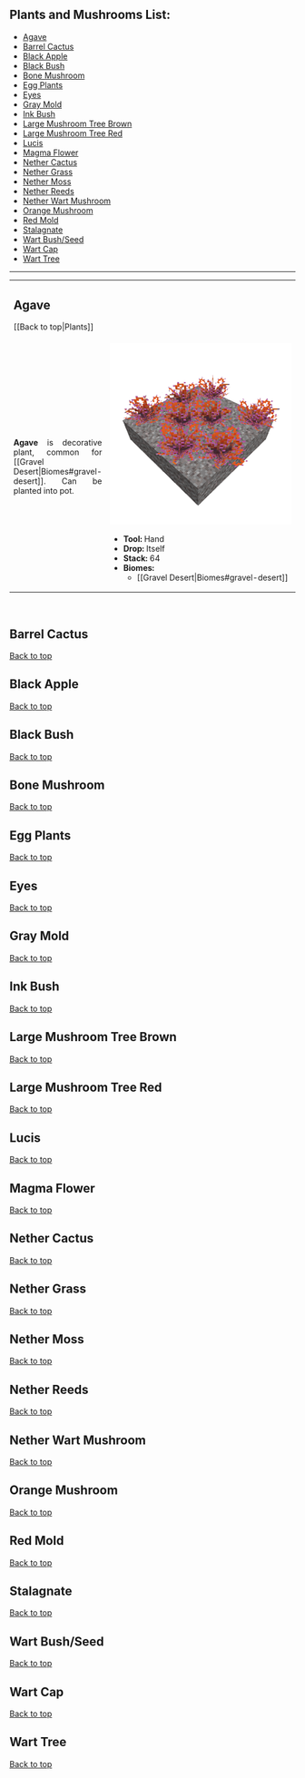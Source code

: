 ## Plants and Mushrooms List:
* [Agave](https://github.com/paulevsGitch/BetterNether/wiki/Plants#agave)
* [Barrel Cactus](https://github.com/paulevsGitch/BetterNether/wiki/Plants#barrel-cactus)
* [Black Apple](https://github.com/paulevsGitch/BetterNether/wiki/Plants#black-apple)
* [Black Bush](https://github.com/paulevsGitch/BetterNether/wiki/Plants#black-bush)
* [Bone Mushroom](https://github.com/paulevsGitch/BetterNether/wiki/Plants#bone-mushroom)
* [Egg Plants](https://github.com/paulevsGitch/BetterNether/wiki/Plants#egg-plants)
* [Eyes](https://github.com/paulevsGitch/BetterNether/wiki/Plants#eyes)
* [Gray Mold](https://github.com/paulevsGitch/BetterNether/wiki/Plants#gray-mold)
* [Ink Bush](https://github.com/paulevsGitch/BetterNether/wiki/Plants#ink-bush)
* [Large Mushroom Tree Brown](https://github.com/paulevsGitch/BetterNether/wiki/Plants#large-mushroom-tree-brown)
* [Large Mushroom Tree Red](https://github.com/paulevsGitch/BetterNether/wiki/Plants#large-mushroom-tree-red)
* [Lucis](https://github.com/paulevsGitch/BetterNether/wiki/Plants#lucis)
* [Magma Flower](https://github.com/paulevsGitch/BetterNether/wiki/Plants#magma-flower)
* [Nether Cactus](https://github.com/paulevsGitch/BetterNether/wiki/Plants#nether-cactus)
* [Nether Grass](https://github.com/paulevsGitch/BetterNether/wiki/Plants#nether-grass)
* [Nether Moss](https://github.com/paulevsGitch/BetterNether/wiki/Plants#nether-moss)
* [Nether Reeds](https://github.com/paulevsGitch/BetterNether/wiki/Plants#nether-reeds)
* [Nether Wart Mushroom](https://github.com/paulevsGitch/BetterNether/wiki/Plants#nether-wart-mushroom)
* [Orange Mushroom](https://github.com/paulevsGitch/BetterNether/wiki/Plants#orange-mushroom)
* [Red Mold](https://github.com/paulevsGitch/BetterNether/wiki/Plants#red-mold)
* [Stalagnate](https://github.com/paulevsGitch/BetterNether/wiki/Plants#stalagnate)
* [Wart Bush/Seed](https://github.com/paulevsGitch/BetterNether/wiki/Plants#wart-bush/seed)
* [Wart Cap](https://github.com/paulevsGitch/BetterNether/wiki/Plants#wart-cap)
* [Wart Tree](https://github.com/paulevsGitch/BetterNether/wiki/Plants#wart-tree)

***

<table width="100%">
	<tr>
		<td colspan="2">
		<h2>Agave</h2>
		<p>[[Back to top|Plants]]</p>
		</td>
	</tr>
	<tr>
		<td>
			<div align="justify">
				<b>Agave</b> is decorative plant, common for [[Gravel Desert|Biomes#gravel-desert]]. Can be planted into pot.
			</div>
		</td>
		<td width="512">
			<img src="./images/plants/agave.png">
			<br>
			<ul>
				<li><b>Tool:</b> Hand</li>
				<li><b>Drop:</b> Itself</li>
				<li><b>Stack:</b> 64</li>
				<li><b>Biomes:</b>
					<ul>
						<li>[[Gravel Desert|Biomes#gravel-desert]]</li>
					</ul>
				</li>
			</ul>
		</td>
	</tr>
</table>
<br>

## Barrel Cactus
[Back to top](https://github.com/paulevsGitch/BetterNether/wiki/Plants)

## Black Apple
[Back to top](https://github.com/paulevsGitch/BetterNether/wiki/Plants)

## Black Bush
[Back to top](https://github.com/paulevsGitch/BetterNether/wiki/Plants)

## Bone Mushroom
[Back to top](https://github.com/paulevsGitch/BetterNether/wiki/Plants)

## Egg Plants
[Back to top](https://github.com/paulevsGitch/BetterNether/wiki/Plants)

## Eyes
[Back to top](https://github.com/paulevsGitch/BetterNether/wiki/Plants)

## Gray Mold
[Back to top](https://github.com/paulevsGitch/BetterNether/wiki/Plants)

## Ink Bush
[Back to top](https://github.com/paulevsGitch/BetterNether/wiki/Plants)

## Large Mushroom Tree Brown
[Back to top](https://github.com/paulevsGitch/BetterNether/wiki/Plants)

## Large Mushroom Tree Red
[Back to top](https://github.com/paulevsGitch/BetterNether/wiki/Plants)

## Lucis
[Back to top](https://github.com/paulevsGitch/BetterNether/wiki/Plants)

## Magma Flower
[Back to top](https://github.com/paulevsGitch/BetterNether/wiki/Plants)

## Nether Cactus
[Back to top](https://github.com/paulevsGitch/BetterNether/wiki/Plants)

## Nether Grass
[Back to top](https://github.com/paulevsGitch/BetterNether/wiki/Plants)

## Nether Moss
[Back to top](https://github.com/paulevsGitch/BetterNether/wiki/Plants)

## Nether Reeds
[Back to top](https://github.com/paulevsGitch/BetterNether/wiki/Plants)

## Nether Wart Mushroom
[Back to top](https://github.com/paulevsGitch/BetterNether/wiki/Plants)

## Orange Mushroom
[Back to top](https://github.com/paulevsGitch/BetterNether/wiki/Plants)

## Red Mold
[Back to top](https://github.com/paulevsGitch/BetterNether/wiki/Plants)

## Stalagnate
[Back to top](https://github.com/paulevsGitch/BetterNether/wiki/Plants)

## Wart Bush/Seed
[Back to top](https://github.com/paulevsGitch/BetterNether/wiki/Plants)

## Wart Cap
[Back to top](https://github.com/paulevsGitch/BetterNether/wiki/Plants)

## Wart Tree
[Back to top](https://github.com/paulevsGitch/BetterNether/wiki/Plants)
